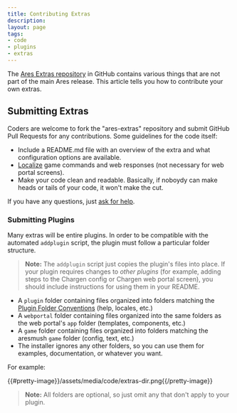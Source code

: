 ```yaml
---
title: Contributing Extras
description:
layout: page
tags: 
- code
- plugins
- extras
---
```


The [Ares Extras repository](https://github.com/AresMUSH/ares-extras) in GitHub contains various things that are not part of the main Ares release.  This article tells you how to contribute your own extras.

## Submitting Extras

Coders are welcome to fork the "ares-extras" repository and submit GitHub Pull Requests for any contributions.  Some guidelines for the code itself:

* Include a README.md file with an overview of the extra and what configuration options are available.
* [Localize](/tutorials/code/localization) game commands and web responses (not necessary for web portal screens).
* Make your code clean and readable.  Basically, if noboydy can make heads or tails of your code, it won't make the cut.

If you have any questions, just [ask for help](/feedback).

### Submitting Plugins

Many extras will be entire plugins.  In order to be compatible with the automated `addplugin` script, the plugin must follow a particular folder structure.

> <i class="fa fa-exclamation-triangle"></i> **Note:** The `addplugin` script just copies the plugin's files into place.  If your plugin requires changes to _other plugins_ (for example, adding steps to the Chargen config or Chargen web portal screen), you should include instructions for using them in your README.

* A `plugin` folder containing files organized into folders matching the [Plugin Folder Conventions](/tutorials/code/plugins) (help, locales, etc.)
* A `webportal` folder containing files organized into the same folders as the web portal's `app` folder (templates, components, etc.)
* A `game` folder containing files organized into folders matching the aresmush `game` folder (config, text, etc.)
* The installer ignores any other folders, so you can use them for examples, documentation, or whatever you want.

For example:

{{#pretty-image}}/assets/media/code/extras-dir.png{{/pretty-image}}

> <i class="fa fa-exclamation-triangle"></i> **Note:** All folders are optional, so just omit any that don't apply to your plugin.

